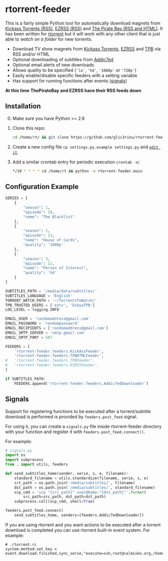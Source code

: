 rtorrent-feeder
===============

This is a fairly simple Python tool for automatically download magnets from [Kickass Torrents (RSS)](https://kickass.so/), [EZRSS (RSS)](http://ezrss.it/) and [The Pirate Bay (RSS and HTML)](http://thepiratebay.se). It has been written for [rtorrent](http://libtorrent.rakshasa.no/) but it will work with any other client that is just able to _watch on a folder_ for new torrents.
 * Download TV show magnets from [Kickass Torrents](https://kickass.so/), [EZRSS](http://ezrss.it/) and [TPB](http://thepiratebay.se) via RSS and/or HTML
 * Optional downloading of subtitles from [Addic7ed](http://www.addic7ed.com/)
 * Optional email alerts of new downloads
 * Allows quality to be specified (`'lo'`, `'hd'`, `'1080p'` or `'720p'`)
 * Easily enable/disable specific feeders with a setting variable
 * Has support for running functions after events ([signals](#signals))


**At this time ThePirateBay and EZRSS have their RSS feeds down**

Installation
------------
0. Make sure you have Python >= 2.6
1. Clone this repo:
    ```bash
    cd /home/rt/ && git clone https://github.com/glic3rinu/rtorrent-feeder.git
    ```

2. Create a new config file `cp settings.py.example settings.py` and [`edit it`](#configuration-example).
3. Add a similar crontab entry for periodic execution `crontab -e`:

    ```bash
    */10 * * * * cd /home/rt && python -m rtorrent-feeder.main
    ```



Configuration Example
---------------------
```python
SERIES = [
    {
        "season": 1, 
        "episode": 10, 
        "name": "The Blacklist"
    }, 
    {
        "season": 1, 
        "episode": 13, 
        "name": "House of Cards", 
        "quality": '1080p'
    }, 
    {
        "season": 3, 
        "episode": 11, 
        "name": "Person of Interest", 
        "quality": 'hd'
    }
]

SUBTITLES_PATH = '/media/data/subtitles/'
SUBTITLES_LANGUAGE = 'English'
TORRENT_WATCH_PATH = '~/TorrentsToWatch/'
TPB_TRUSTED_USERS = ['eztv', 'DibyaTPB']
LOG_LEVEL = logging.INFO

EMAIL_USER = 'randomaddress@gmail.com'
EMAIL_PASSWORD = 'randompassword'
EMAIL_RECIPIENTS = ['randomaddress@gmail.com']
EMAIL_SMTP_SERVER = 'smtp.gmail.com'
EMAIL_SMTP_PORT = 587

FEEDERS = [
    'rtorrent-feeder.feeders.KickAssFeeder',
    'rtorrent-feeder.feeders.TPBHTMLFeeder',
#   'rtorrent-feeder.feeders.TPBFeeder',
#   'rtorrent-feeder.feeders.EZRSSFeeder',
]

if SUBTITLES_PATH:
    FEEDERS.append('rtorrent-feeder.feeders.Addic7edDownloader')
```


Signals
-------
Support for registering functions to be executed after a torrent/subtitle download is performed is provided by `feeders.post_feed` signal.

For using it, you can create a `signals.py` file inside rtorrent-feeder directory with your function and register it with `feeders.post_feed.connect()`.

For example:

```python
# signals.py
import os
import subprocess
from . import utils, feeders

def send_subtitles_home(sender, serie, s, e, filename):
    standard_filename = utils.standardize(filename, serie, s, e)
    srt_path = os.path.join('/media/subtitles/', filename)
    dst_path = os.path.join('/media/subtitles/', standard_filename)
    scp_cmd = 'scp "{src_path}" user@home:"{dst_path}"'.format(
        src_path=src_path, dst_path=dst_path)
    subprocess.call(scp_cmd, shell=True)

feeders.post_feed.connect(
    send_subtitles_home, senders=[feeders.Addic7edDownloader])
```

If you are using rtorrent and you want actions to be executed after a torrent download is completed you can use rtorrent built-in event system. For example:

```
# .rtorrent.rc
system.method.set_key = event.download.finished,sync_serie,"execute=ssh,root@calmisko.org,/home/rt/sync,$d.get_base_path="
```
